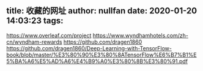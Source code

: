 title: 收藏的网址
author: nullfan
date: 2020-01-20 14:03:23
tags:
---
https://www.overleaf.com/project
https://www.wyndhamhotels.com/zh-cn/wyndham-rewards
https://github.com/dragen1860  
https://github.com/dragen1860/Deep-Learning-with-TensorFlow-book/blob/master/%E3%80%90%E3%80%8ATensorFlow%E6%B7%B1%E5%BA%A6%E5%AD%A6%E4%B9%A0%E3%80%8B%E3%80%91.pdf
